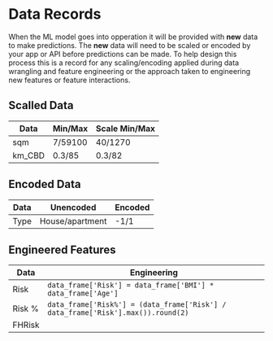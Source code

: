 # Data Records

When the ML model goes into opperation it will be provided with **new** data to make predictions. The **new** data will need to be scaled or encoded by your app or API before predictions can be made. To help design this process this is a record for any scaling/encoding applied during data wrangling and feature engineering or the approach taken to engineering new features or feature interactions.

## Scalled Data

| Data   | Min/Max | Scale Min/Max |
| ------ | ------- | ------------- |
| sqm    | 7/59100 | 40/1270       |
| km_CBD | 0.3/85  | 0.3/82        |

## Encoded Data

| Data | Unencoded       | Encoded |
| ---- | --------------- | ------- |
| Type | House/apartment | -1/1    |

## Engineered Features

| Data   | Engineering                                                                      |
| ------ | -------------------------------------------------------------------------------- |
| Risk   | `data_frame['Risk'] = data_frame['BMI'] * data_frame['Age']`                     |
| Risk % | `data_frame['Risk%'] = (data_frame['Risk'] / data_frame['Risk'].max()).round(2)` |
| FHRisk |                                                                                  |

